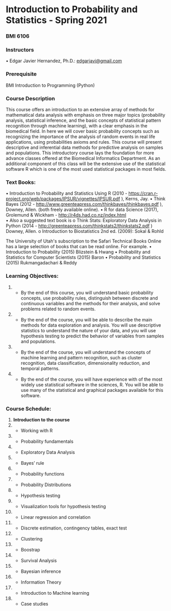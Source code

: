 # Introduction to Probability and Statistics - Spring 2021

### BMI 6106

### Instructors

•	Edgar Javier Hernandez, Ph.D.: edgarjavi@gmail.com

### Prerequisite
BMI Introduction to Programming (Python)

### Course Description

This course offers an introduction to an extensive array of methods for mathematical data analysis with emphasis on three major topics (probability analysis, statistical inference, and the basic concepts of statistical pattern recognition through machine learning), with a clear emphasis in the biomedical field. In here we will cover basic probability concepts such as recognizing the importance of the analysis of random events in real life applications, using probabilities axioms and rules. This course will present descriptive and inferential data methods for predictive analysis on samples and populations.  This introductory course lays the foundation for more advance classes offered at the Biomedical Informatics Department. As an additional component of this class will be the extensive use of the statistical software R which is one of the most used statistical packages in most fields. 

### Text Books: 

•	Introduction to Probability and Statistics Using R (2010 - https://cran.r-project.org/web/packages/IPSUR/vignettes/IPSUR.pdf ), Kerns, Jay. 
•	Think Bayes (2012 - http://www.greenteapress.com/thinkbayes/thinkbayes.pdf ), Downey, Allen. (both freely available online). 
•	R for data Science (2017), Grolemund & Wickham - http://r4ds.had.co.nz/index.html   
•	Also a suggested text book is 
o	Think Stats: Exploratory Data Analysis in Python (2014 - http://greenteapress.com/thinkstats2/thinkstats2.pdf ) Downey, Allen.
o	Introduction to Biostatistics 2nd ed. (2009): Sokal & Rohld

The University of Utah's subscription to the Safari Technical Books Online has a large selection of books that can be read online. For example.
•	Introduction to Probability (2015) Blizstein & Hwang
•	Probability and Statistics for Computer Scientists (2015) Baron
•	Probability and Statistics (2015) Rukmangadachari & Reddy

### Learning Objectives:
1.	* By the end of this course, you will understand basic probability concepts, use probability rules, distinguish between discrete and continuous variables and the methods for their analysis, and solve problems related to random events.
2.	* By the end of the course, you will be able to describe the main methods for data exploration and analysis. You will use descriptive statistics to understand the nature of your data, and you will use hypothesis testing to predict the behavior of variables from samples and populations. 
3.	* By the end of the course, you will understand the concepts of machine learning and pattern recognition, such as cluster recognition, data classification, dimensionality reduction, and temporal patterns.
4.	* By the end of the course, you will have experience with of the most widely use statistical software in the sciences, R. You will be able to use many of the statistical and graphical packages available for this software.

### Course Schedule:

1. **Introduction to the course**
2. * Working with R
3. * Probability fundamentals
4. * Exploratory Data Analysis
5.	* Bayes’ rule
6.	* Probability functions
7.	* Probability Distributions
8.	* Hypothesis testing
9.	* Visualization tools for hypothesis testing
10.	* Linear regression and correlation
11.	* Discrete estimation, contingency tables, exact test
12.	* Clustering
13.	* Boostrap
14.	* Survival Analysis
15.	* Bayesian inference
16.	* Information Theory
17.	* Introduction to Machine learning
18.	* Case studies
